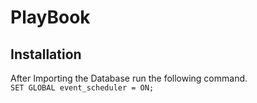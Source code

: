 # PlayBook

## Installation

After Importing the Database run the following command.  
`SET GLOBAL event_scheduler = ON;`
